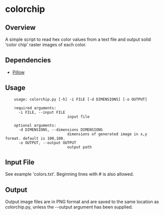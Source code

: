 # colorchip
## Overview
A simple script to read hex color values from a text file and output solid 'color chip' raster images of each color.
## Dependencies
- [Pillow](https://github.com/python-pillow/Pillow "Pillow")
## Usage
```
    usage: colorchip.py [-h] -i FILE [-d DIMENSIONS] [-o OUTPUT]

    required arguments:
      -i FILE, --input FILE
                            input file

    optional arguments:
      -d DIMENSIONS, --dimensions DIMENSIONS
                            dimensions of generated image in x,y format. default is 100,100.
      -o OUTPUT, --output OUTPUT
                            output path
```
## Input File
See example 'colors.txt'. Beginning lines with # is also allowed.
## Output
Output image files are in PNG format and are saved to the same location as colorchip.py, unless the --output argument has been supplied.
